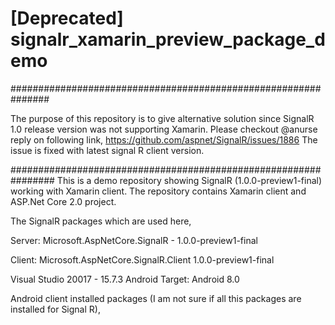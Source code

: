 # [Deprecated] signalr_xamarin_preview_package_demo

###############################################################

The purpose of this repository is to give alternative solution since SignalR 1.0 release version was not supporting Xamarin. Please checkout @anurse reply on following link,
https://github.com/aspnet/SignalR/issues/1886
The issue is fixed with latest signal R client version. 

################################################################
This is a demo repository showing SignalR (1.0.0-preview1-final) working with Xamarin client. The repository contains Xamarin client and ASP.Net Core 2.0 project.

The SignalR packages which are used here,

Server: 
Microsoft.AspNetCore.SignalR - 1.0.0-preview1-final

Client:
Microsoft.AspNetCore.SignalR.Client 1.0.0-preview1-final

Visual Studio 20017 - 15.7.3
Android Target: Android 8.0

Android client installed packages (I am not sure if all this packages are installed for Signal R),

  <package id="Microsoft.AspNetCore.Http.Features" version="2.1.0-preview1-final" targetFramework="monoandroid80" />
  <package id="Microsoft.AspNetCore.SignalR.Client" version="1.0.0-preview1-final" targetFramework="monoandroid80" />
  <package id="Microsoft.AspNetCore.SignalR.Client.Core" version="1.0.0-preview1-final" targetFramework="monoandroid80" />
  <package id="Microsoft.AspNetCore.SignalR.Common" version="1.0.0-preview1-final" targetFramework="monoandroid80" />
  <package id="Microsoft.AspNetCore.Sockets.Abstractions" version="1.0.0-preview1-final" targetFramework="monoandroid80" />
  <package id="Microsoft.AspNetCore.Sockets.Client.Http" version="1.0.0-preview1-final" targetFramework="monoandroid80" />
  <package id="Microsoft.AspNetCore.Sockets.Common.Http" version="1.0.0-preview1-final" targetFramework="monoandroid80" />
  <package id="Microsoft.CSharp" version="4.3.0" targetFramework="monoandroid80" />
  <package id="Microsoft.Extensions.Configuration" version="2.1.0-preview1-final" targetFramework="monoandroid80" />
  <package id="Microsoft.Extensions.Configuration.Abstractions" version="2.1.0-preview1-final" targetFramework="monoandroid80" />
  <package id="Microsoft.Extensions.Configuration.Binder" version="2.1.0-preview1-final" targetFramework="monoandroid80" />
  <package id="Microsoft.Extensions.DependencyInjection.Abstractions" version="2.1.0-preview1-final" targetFramework="monoandroid80" />
  <package id="Microsoft.Extensions.Logging" version="2.1.0-preview1-final" targetFramework="monoandroid80" />
  <package id="Microsoft.Extensions.Logging.Abstractions" version="2.1.0-preview1-final" targetFramework="monoandroid80" />
  <package id="Microsoft.Extensions.Logging.Configuration" version="2.1.0-preview1-final" targetFramework="monoandroid80" />
  <package id="Microsoft.Extensions.Logging.Console" version="2.1.0-preview1-final" targetFramework="monoandroid80" />
  <package id="Microsoft.Extensions.Options" version="2.1.0-preview1-final" targetFramework="monoandroid80" />
  <package id="Microsoft.Extensions.Options.ConfigurationExtensions" version="2.1.0-preview1-final" targetFramework="monoandroid80" />
  <package id="Microsoft.Extensions.Primitives" version="2.1.0-preview1-final" targetFramework="monoandroid80" />
  <package id="Microsoft.NETCore.Platforms" version="1.1.0" targetFramework="monoandroid80" />
  <package id="Microsoft.Win32.Primitives" version="4.3.0" targetFramework="monoandroid80" />
  <package id="NETStandard.Library" version="1.6.1" targetFramework="monoandroid80" />
  <package id="Newtonsoft.Json" version="10.0.1" targetFramework="monoandroid80" />
  <package id="System.AppContext" version="4.3.0" targetFramework="monoandroid80" />
  <package id="System.Buffers" version="4.5.0-preview1-26216-02" targetFramework="monoandroid80" />
  <package id="System.Buffers.Primitives" version="0.1.0-preview1-180216-4" targetFramework="monoandroid80" />
  <package id="System.Collections" version="4.3.0" targetFramework="monoandroid80" />
  <package id="System.Collections.Concurrent" version="4.3.0" targetFramework="monoandroid80" />
  <package id="System.ComponentModel.Annotations" version="4.4.1" targetFramework="monoandroid80" />
  <package id="System.ComponentModel.Primitives" version="4.3.0" targetFramework="monoandroid80" />
  <package id="System.ComponentModel.TypeConverter" version="4.3.0" targetFramework="monoandroid80" />
  <package id="System.Console" version="4.3.0" targetFramework="monoandroid80" />
  <package id="System.Diagnostics.Debug" version="4.3.0" targetFramework="monoandroid80" />
  <package id="System.Diagnostics.Tools" version="4.3.0" targetFramework="monoandroid80" />
  <package id="System.Diagnostics.Tracing" version="4.3.0" targetFramework="monoandroid80" />
  <package id="System.Dynamic.Runtime" version="4.3.0" targetFramework="monoandroid80" />
  <package id="System.Globalization" version="4.3.0" targetFramework="monoandroid80" />
  <package id="System.Globalization.Calendars" version="4.3.0" targetFramework="monoandroid80" />
  <package id="System.IO" version="4.3.0" targetFramework="monoandroid80" />
  <package id="System.IO.Compression" version="4.3.0" targetFramework="monoandroid80" />
  <package id="System.IO.Compression.ZipFile" version="4.3.0" targetFramework="monoandroid80" />
  <package id="System.IO.FileSystem" version="4.3.0" targetFramework="monoandroid80" />
  <package id="System.IO.FileSystem.Primitives" version="4.3.0" targetFramework="monoandroid80" />
  <package id="System.IO.Pipelines" version="0.1.0-preview1-180216-4" targetFramework="monoandroid80" />
  <package id="System.Linq" version="4.3.0" targetFramework="monoandroid80" />
  <package id="System.Linq.Expressions" version="4.3.0" targetFramework="monoandroid80" />
  <package id="System.Memory" version="4.5.0-preview1-26216-02" targetFramework="monoandroid80" />
  <package id="System.Net.Http" version="4.3.0" targetFramework="monoandroid80" />
  <package id="System.Net.Primitives" version="4.3.0" targetFramework="monoandroid80" />
  <package id="System.Net.Sockets" version="4.3.0" targetFramework="monoandroid80" />
  <package id="System.Numerics.Vectors" version="4.5.0-preview1-26216-02" targetFramework="monoandroid80" />
  <package id="System.ObjectModel" version="4.3.0" targetFramework="monoandroid80" />
  <package id="System.Reflection" version="4.3.0" targetFramework="monoandroid80" />
  <package id="System.Reflection.Extensions" version="4.3.0" targetFramework="monoandroid80" />
  <package id="System.Reflection.Primitives" version="4.3.0" targetFramework="monoandroid80" />
  <package id="System.Resources.ResourceManager" version="4.3.0" targetFramework="monoandroid80" />
  <package id="System.Runtime" version="4.3.0" targetFramework="monoandroid80" />
  <package id="System.Runtime.CompilerServices.Unsafe" version="4.5.0-preview1-26216-02" targetFramework="monoandroid80" />
  <package id="System.Runtime.Extensions" version="4.3.0" targetFramework="monoandroid80" />
  <package id="System.Runtime.Handles" version="4.3.0" targetFramework="monoandroid80" />
  <package id="System.Runtime.InteropServices" version="4.3.0" targetFramework="monoandroid80" />
  <package id="System.Runtime.InteropServices.RuntimeInformation" version="4.3.0" targetFramework="monoandroid80" />
  <package id="System.Runtime.Numerics" version="4.3.0" targetFramework="monoandroid80" />
  <package id="System.Runtime.Serialization.Formatters" version="4.3.0" targetFramework="monoandroid80" />
  <package id="System.Runtime.Serialization.Primitives" version="4.3.0" targetFramework="monoandroid80" />
  <package id="System.Security.Cryptography.Algorithms" version="4.3.0" targetFramework="monoandroid80" />
  <package id="System.Security.Cryptography.Encoding" version="4.3.0" targetFramework="monoandroid80" />
  <package id="System.Security.Cryptography.Primitives" version="4.3.0" targetFramework="monoandroid80" />
  <package id="System.Security.Cryptography.X509Certificates" version="4.3.0" targetFramework="monoandroid80" />
  <package id="System.Text.Encoding" version="4.3.0" targetFramework="monoandroid80" />
  <package id="System.Text.Encoding.Extensions" version="4.3.0" targetFramework="monoandroid80" />
  <package id="System.Text.RegularExpressions" version="4.3.0" targetFramework="monoandroid80" />
  <package id="System.Threading" version="4.3.0" targetFramework="monoandroid80" />
  <package id="System.Threading.Channels" version="4.5.0-preview1-26216-02" targetFramework="monoandroid80" />
  <package id="System.Threading.Tasks" version="4.3.0" targetFramework="monoandroid80" />
  <package id="System.Threading.Tasks.Extensions" version="4.5.0-preview1-26216-02" targetFramework="monoandroid80" />
  <package id="System.Threading.Timer" version="4.3.0" targetFramework="monoandroid80" />
  <package id="System.ValueTuple" version="4.3.0" targetFramework="monoandroid80" />
  <package id="System.Xml.ReaderWriter" version="4.3.0" targetFramework="monoandroid80" />
  <package id="System.Xml.XDocument" version="4.3.0" targetFramework="monoandroid80" />
  <package id="System.Xml.XmlDocument" version="4.3.0" targetFramework="monoandroid80" />

